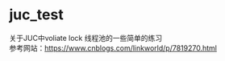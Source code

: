 # juc_test
关于JUC中voliate lock 线程池的一些简单的练习    
参考网站：https://www.cnblogs.com/linkworld/p/7819270.html
